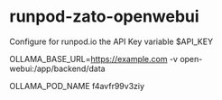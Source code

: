 # runpod-zato-openwebui

Configure for runpod.io the API Key variable $API_KEY

OLLAMA_BASE_URL=https://example.com -v open-webui:/app/backend/data


OLLAMA_POD_NAME f4avfr99v3ziy